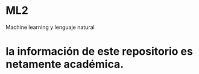 # ML2
Machine learning y lenguaje natural
# la información de este repositorio es netamente académica.

